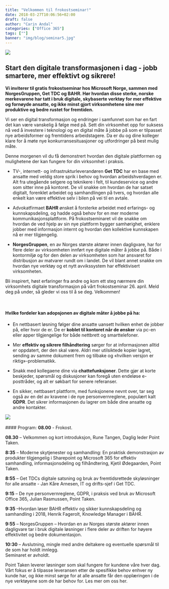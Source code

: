 ```yaml
---
title: "Velkommen til frokostseminar!"
date: 2018-03-27T10:06:56+02:00
draft: false
author: "Carin Andal"
categories: ["Office 365"]
tags: [""]
banner: "img/blog/seminar5.jpg"
---
```


<img class="img-fluid" src="/img/blog/seminar1.jpg" />

## Start den digitale transformasjonen i dag - jobb smartere, mer effektivt og sikrere!

<strong>Vi inviterer til gratis frokostseminar hos Microsoft Norge, sammen med NorgesGruppen, Get TDC og BAHR. Hør hvordan disse sterke, norske merkevarene har tatt i bruk digitale, skybaserte verktøy for mer effektive og fornøyde ansatte, og ikke minst gjort virksomhetene sine mer produktive og bedre rustet for fremtiden.</strong>

Vi ser en digital transformasjon og endringer i samfunnet som har en fart det kan være vanskelig å følge med på. Sett din virksomhet opp for suksess nå ved å investere i teknologi og en digital måte å jobbe på som er tilpasset nye arbeidsformer og fremtidens arbeidstagere. Da er du og dine kolleger klare for å møte nye konkurransesituasjoner og utfordringer på best mulig måte. 

Denne morgenen vil du få demonstrert hvordan den digitale plattformen og mulighetene der kan fungere for din virksomhet i praksis.

* TV-, internett- og infrastrukturleverandøren <strong>Get TDC</strong> har en base med ansatte med veldig store sprik i behov og hvordan arbeidshverdagen er. Alt fra utegående selgere og teknikere i felt, til kundeservice og andre som sitter inne på kontoret. De vil snakke om hvordan de har satset digitalt, forenklet arbeidet og samhandlingen på tvers, og hvordan alle enkelt kan være effektive selv i bilen på vei til en avtale.

* Advokatfirmaet <strong>BAHR</strong> ønsket å forsterke arbeidet med erfarings- og kunnskapsdeling, og hadde også behov for en mer moderne kommunikasjonsplattform. På frokostseminaret vil de snakke om hvordan de ved hjelp av sin nye plattform bygger samhørighet, enklere jobber med informasjon internt og hvordan den kollektive kunnskapen nå er mer tilgjengelig.

* <strong>NorgesGruppen</strong>, en av Norges største aktører innen dagligvare, har for flere deler av virksomheten innført nye digitale måter å jobbe på. Både i kontormiljø og for den delen av virksomheten som har ansvaret for distribusjon av matvarer rundt om i landet. De vil blant annet snakke om hvordan nye verktøy og et nytt avvikssystem har effektivisert virksomheten.  

Bli inspirert, høst erfaringer fra andre og kom ett steg nærmere din virksomhets digitale transformasjon på vårt frokostseminar 26. april. Meld deg på under, så gleder vi oss til å se deg. Velkommen!

<br />

#### Hvilke fordeler kan adopsjonen av digitale måter å jobbe på ha:

* En nettbasert løsning følger dine ansatte uansett hvilken enhet de jobber på, eller hvor de er. De er <strong>koblet til kontoret når de ønsker</strong> via pc-en eller apper tilgjengelige for både nettbrett og smarttelefoner.

* Mer <strong>effektiv og sikrere filhåndtering</strong> sørger for at informasjonen alltid er oppdatert, der den skal være. Aldri mer utilsiktede kopier lagret, sending av samme dokument frem og tilbake og «hvilken versjon er riktig»-problematikk.

* Snakk med kollegaene dine via <strong>chattefunksjoner</strong>. Dette gjør at korte beskjeder, spørsmål og diskusjoner kan foregå uten endeløse e-posttråder, og alt er søkbart for senere referanser.

* En sikker, nettbasert plattform, med funksjonene nevnt over, tar seg også av en del av kravene i de nye personvernreglene, populært kalt <strong>GDPR</strong>. Det sikrer informasjonen du lagrer om både dine ansatte og andre kontakter.

<img class="img-fluid" src="/img/blog/seminar3.jpg" />
<br />
<br />
#### Program:
<strong>08.00</strong> - Frokost.

<strong>08.30</strong> – Velkommen og kort introduksjon, Rune Tangen, Daglig leder Point Taken.

<strong>8:35</strong> – Moderne skytjenester og samhandling: En praktisk demonstrasjon av produkter tilgjengelig i Sharepoint og Microsoft 365 for effektiv samhandling, informasjonsdeling og filhåndtering, Kjetil Ødegaarden, Point Taken.

<strong>8:55</strong> – Get TDCs digitale satsning og bruk av fremtidsrettede skyløsninger for alle ansatte - Jan Kåre Arnesen, IT og drifts-sjef i Get TDC.

<strong>9:15</strong> – De nye personvernreglene, GDPR, i praksis ved bruk av Microsoft Office 365, Julian Rasmussen, Point Taken.

<strong>9:35</strong> –Hvordan løser BAHR effektiv og sikker kunnskapsdeling og samhandling i 2018, Henrik Fagerolt, Knowledge Manager i BAHR.

<strong>9:55</strong> – NorgesGruppen – Hvordan en av Norges største aktører innen dagligvare tar i bruk digitale løsninger i flere deler av driften for høyere effektivitet og bedre dokumentasjon.

<strong>10:30</strong> – Avslutning, mingle med andre deltakere og eventuelle spørsmål til de som har holdt innlegg.
<br />
Seminaret er avholdt.


Point Taken leverer løsninger som skal fungere for kundene våre hver dag. Vårt fokus er å tilpasse leveransen etter de spesifikke behov enhver ny kunde har, og ikke minst sørge for at alle ansatte får den opplæringen i de nye verktøyene som de har behov for. Les mer om oss her.
